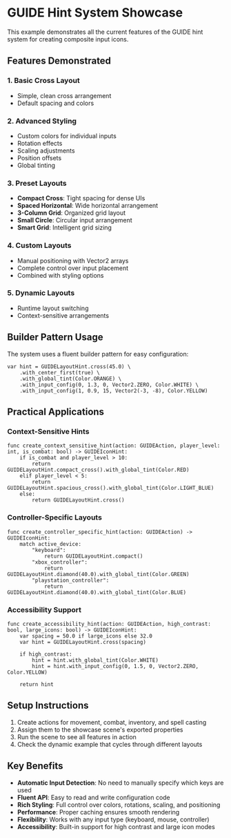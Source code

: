 # GUIDE Hint System Showcase

This example demonstrates all the current features of the GUIDE hint system for creating composite input icons.

## Features Demonstrated

### 1. Basic Cross Layout
- Simple, clean cross arrangement
- Default spacing and colors

### 2. Advanced Styling
- Custom colors for individual inputs
- Rotation effects
- Scaling adjustments
- Position offsets
- Global tinting

### 3. Preset Layouts
- **Compact Cross**: Tight spacing for dense UIs
- **Spaced Horizontal**: Wide horizontal arrangement
- **3-Column Grid**: Organized grid layout
- **Small Circle**: Circular input arrangement
- **Smart Grid**: Intelligent grid sizing

### 4. Custom Layouts
- Manual positioning with Vector2 arrays
- Complete control over input placement
- Combined with styling options

### 5. Dynamic Layouts
- Runtime layout switching
- Context-sensitive arrangements

## Builder Pattern Usage

The system uses a fluent builder pattern for easy configuration:

```gdscript
var hint = GUIDELayoutHint.cross(45.0) \
    .with_center_first(true) \
    .with_global_tint(Color.ORANGE) \
    .with_input_config(0, 1.3, 0, Vector2.ZERO, Color.WHITE) \
    .with_input_config(1, 0.9, 15, Vector2(-3, -8), Color.YELLOW)
```

## Practical Applications

### Context-Sensitive Hints
```gdscript
func create_context_sensitive_hint(action: GUIDEAction, player_level: int, is_combat: bool) -> GUIDEIconHint:
    if is_combat and player_level > 10:
        return GUIDELayoutHint.compact_cross().with_global_tint(Color.RED)
    elif player_level < 5:
        return GUIDELayoutHint.spacious_cross().with_global_tint(Color.LIGHT_BLUE)
    else:
        return GUIDELayoutHint.cross()
```

### Controller-Specific Layouts
```gdscript
func create_controller_specific_hint(action: GUIDEAction) -> GUIDEIconHint:
    match active_device:
        "keyboard":
            return GUIDELayoutHint.compact()
        "xbox_controller":
            return GUIDELayoutHint.diamond(40.0).with_global_tint(Color.GREEN)
        "playstation_controller":
            return GUIDELayoutHint.diamond(40.0).with_global_tint(Color.BLUE)
```

### Accessibility Support
```gdscript
func create_accessibility_hint(action: GUIDEAction, high_contrast: bool, large_icons: bool) -> GUIDEIconHint:
    var spacing = 50.0 if large_icons else 32.0
    var hint = GUIDELayoutHint.cross(spacing)

    if high_contrast:
        hint = hint.with_global_tint(Color.WHITE)
        hint = hint.with_input_config(0, 1.5, 0, Vector2.ZERO, Color.YELLOW)

    return hint
```

## Setup Instructions

1. Create actions for movement, combat, inventory, and spell casting
2. Assign them to the showcase scene's exported properties
3. Run the scene to see all features in action
4. Check the dynamic example that cycles through different layouts

## Key Benefits

- **Automatic Input Detection**: No need to manually specify which keys are used
- **Fluent API**: Easy to read and write configuration code
- **Rich Styling**: Full control over colors, rotations, scaling, and positioning
- **Performance**: Proper caching ensures smooth rendering
- **Flexibility**: Works with any input type (keyboard, mouse, controller)
- **Accessibility**: Built-in support for high contrast and large icon modes
